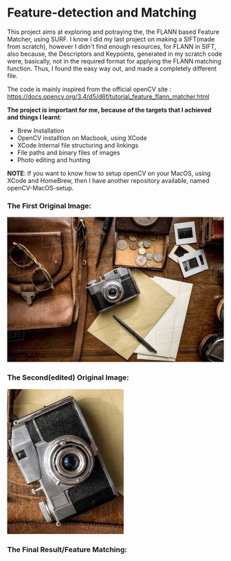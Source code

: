 # Feature-detection and Matching

This project aims at exploring and potraying the, the FLANN based Feature Matcher, using SURF. I know I did my last project on making a SIFT(made from scratch), however I didn't find enough resources, for FLANN in SIFT, also because, the Descriptors and Keypoints, generated in my scratch code were, basically, not in the required format for applying the FLANN matching function. Thus, I found the easy way out, and made a completely different file.

The code is mainly inspired from the official openCV site : https://docs.opencv.org/3.4/d5/d6f/tutorial_feature_flann_matcher.html

**The project is important for me, because of the targets that I achieved and things I learnt**:
- Brew Installation
- OpenCV installtion on Macbook, using XCode
- XCode Internal file structuring and linkings
- File paths and binary files of images
- Photo editing and hunting

**NOTE**: If you want to know how to setup openCV on your MacOS, using XCode and HomeBrew, then I have another repository available, named openCV-MacOS-setup.

### The First Original Image:

![original image](objects.jpeg)

### The Second(edited) Original Image:

![edited_image](objectscopy.jpeg)

### The Final Result/Feature Matching:

